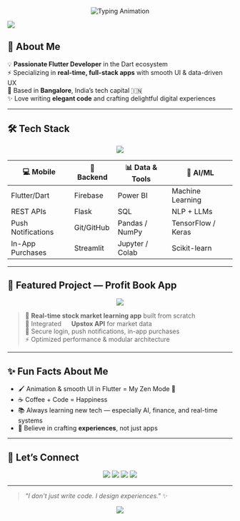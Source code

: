 <!-- ✨ Typing Animation Banner -->
<p align="center">
  <img src="https://readme-typing-svg.demolab.com?font=Fira+Code&weight=500&size=28&pause=1200&center=true&vCenter=true&width=650&lines=Hey%2C+I'm+Shreya+🚀;Flutter+Developer+%7C+Real-Time+Apps+Engineer;Crafting+Smooth+%26+Impactful+User+Experiences;Always+Learning+%7C+Always+Building" alt="Typing Animation" />
</p>

<!-- 🌈 Gradient Divider -->
<img src="https://capsule-render.vercel.app/api?type=rect&color=0:39E09B,100:0A0115&height=4&section=header"/>

## 🌟 About Me

💡 **Passionate Flutter Developer** in the Dart ecosystem  
⚡ Specializing in **real-time, full-stack apps** with smooth UI & data-driven UX  
📍 Based in **Bangalore**, India’s tech capital 🇮🇳  
✨ Love writing **elegant code** and crafting delightful digital experiences  

---

## 🛠️ Tech Stack

<p align="center">
  <img src="https://skillicons.dev/icons?i=flutter,dart,firebase,python,flask,rest,git,github,sql,tensorflow,keras,scikitlearn,pandas,numpy,streamlit,powerbi,jupyter&perline=10" />
</p>

| 💻 **Mobile** | 🔗 **Backend** | 📊 **Data & Tools** | 🧠 **AI/ML** |
|--------------|---------------|--------------------|-------------|
| Flutter/Dart | Firebase      | Power BI           | Machine Learning |
| REST APIs    | Flask         | SQL                | NLP + LLMs  |
| Push Notifications | Git/GitHub | Pandas / NumPy    | TensorFlow / Keras |
| In-App Purchases | Streamlit  | Jupyter / Colab    | Scikit-learn |

---

## 🚀 Featured Project — **Profit Book App**

<p align="center">
  <img src="https://img.shields.io/badge/Flutter%20App-Stock%20Market%20Learning-39E09B?style=for-the-badge&logo=flutter&logoColor=white" />
</p>

> 📱 **Real-time stock market learning app** built from scratch  
> 🔌 Integrated <img src="https://api.iconify.design/simple-icons:upstox.svg?width=18" height=15/> **Upstox API** for market data  
> 🔐 Secure login, push notifications, in-app purchases  
> ⚡ Optimized performance & modular architecture  

---

## ✨ Fun Facts About Me

- 🖌️ Animation & smooth UI in Flutter = My Zen Mode 🎨  
- ☕ Coffee + Code = Happiness  
- 📚 Always learning new tech — especially AI, finance, and real-time systems  
- 🎯 Believe in crafting **experiences**, not just apps  

---

## 🤝 Let’s Connect

<p align="center">
  <a href="mailto:shreyasam08@gmail.com"><img src="https://img.shields.io/badge/Email-D14836?style=for-the-badge&logo=gmail&logoColor=white"/></a>
  <a href="https://www.linkedin.com/in/shreya-nagarbawdi-a7749a24a/"><img src="https://img.shields.io/badge/LinkedIn-0077b5?style=for-the-badge&logo=linkedin&logoColor=white"/></a>
  <a href="https://shreyai347.github.io/portfolio/"><img src="https://img.shields.io/badge/Portfolio-ff9800?style=for-the-badge&logo=fire&logoColor=white"/></a>
  <a href="https://github.com/shreyai347"><img src="https://img.shields.io/badge/GitHub-000?style=for-the-badge&logo=github&logoColor=white"/></a>
</p>

---

> _"I don't just write code. I design experiences."_ ✨

<p align="center">
  <img src="https://capsule-render.vercel.app/api?type=waving&height=110&color=0:39E09B,100:0A0115&section=footer"/>
</p>
